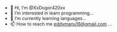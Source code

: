 - 👋 Hi, I’m @XxDogor420xx
- 👀 I’m interested in learn programming...
- 🌱 I’m currently learning languages...
- 📫 How to reach me eddymanu16@gmail.com ...

<!---
XxDogor420xx/XxDogor420xx is a ✨ special ✨ repository because its `README.md` (this file) appears on your GitHub profile.
You can click the Preview link to take a look at your changes.
--->
